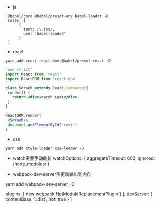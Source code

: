 - js
```
 @babel/core @babel/preset-env babel-loader -D
 rules: [
      {
        test: /\.js$/,
        use: 'babel-loader'
      }
 ]
 ```
- react
 ```
 yarn add react react-dom @babel/preset-react -D
 ```
 ```jsx
 'use strict'
import React from 'react'
import ReactDOM from 'react-dom'

class Serach extends React.Component{
  render() {
    return <div>search text</div>
  }
}

ReactDOM.render(
  <Serach/>,
  document.getElementById('root')
)
```

- css
```
yarn add style-loader css-loader -D
```

- watch需要手动刷新
  watchOptions: {
    aggregateTimeout: 600,
    ignored: /node_modules/
  }

- webpack-dev-server热更新输出到内存

yarn add webpack-dev-server -D

plugins: [
    new webpack.HotModuleReplacementPlugin()
  ],
  devServer: {
    contentBase: './dist',
    hot: true
  }
]